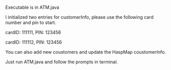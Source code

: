 Executable is in ATM.java

I initialized two entries for customerInfo, please use the following card number and pin to start.

cardID: 111111, PIN: 123456

cardID: 111112, PIN: 123456

You can also add new coustomers and update the HaspMap coustomerInfo.

Just run ATM.java and follow the prompts in terminal.
